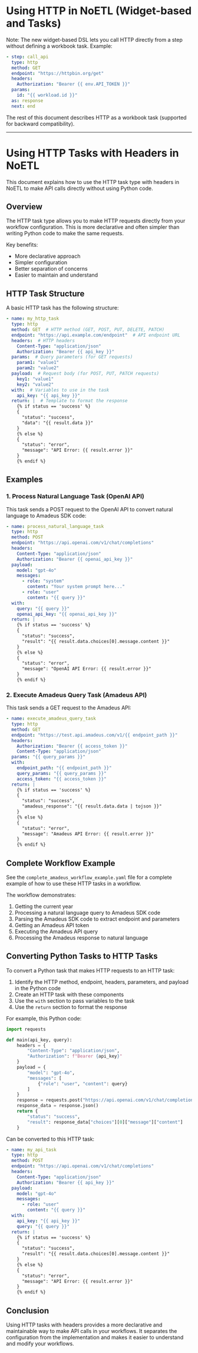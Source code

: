 # Using HTTP in NoETL (Widget-based and Tasks)

Note: The new widget-based DSL lets you call HTTP directly from a step without defining a workbook task. Example:

```yaml
- step: call_api
  type: http
  method: GET
  endpoint: "https://httpbin.org/get"
  headers:
    Authorization: "Bearer {{ env.API_TOKEN }}"
  params:
    id: "{{ workload.id }}"
  as: response
  next: end
```

The rest of this document describes HTTP as a workbook task (supported for backward compatibility).

---

# Using HTTP Tasks with Headers in NoETL

This document explains how to use the HTTP task type with headers in NoETL to make API calls directly without using Python code.

## Overview

The HTTP task type allows you to make HTTP requests directly from your workflow configuration. This is more declarative and often simpler than writing Python code to make the same requests.

Key benefits:
- More declarative approach
- Simpler configuration
- Better separation of concerns
- Easier to maintain and understand

## HTTP Task Structure

A basic HTTP task has the following structure:

```yaml
- name: my_http_task
  type: http
  method: GET  # HTTP method (GET, POST, PUT, DELETE, PATCH)
  endpoint: "https://api.example.com/endpoint"  # API endpoint URL
  headers:  # HTTP headers
    Content-Type: "application/json"
    Authorization: "Bearer {{ api_key }}"
  params:  # Query parameters (for GET requests)
    param1: "value1"
    param2: "value2"
  payload:  # Request body (for POST, PUT, PATCH requests)
    key1: "value1"
    key2: "value2"
  with:  # Variables to use in the task
    api_key: "{{ api_key }}"
  return: |  # Template to format the response
    {% if status == 'success' %}
    {
      "status": "success",
      "data": "{{ result.data }}"
    }
    {% else %}
    {
      "status": "error",
      "message": "API Error: {{ result.error }}"
    }
    {% endif %}
```

## Examples

### 1. Process Natural Language Task (OpenAI API)

This task sends a POST request to the OpenAI API to convert natural language to Amadeus SDK code:

```yaml
- name: process_natural_language_task
  type: http
  method: POST
  endpoint: "https://api.openai.com/v1/chat/completions"
  headers:
    Content-Type: "application/json"
    Authorization: "Bearer {{ openai_api_key }}"
  payload:
    model: "gpt-4o"
    messages:
      - role: "system"
        content: "Your system prompt here..."
      - role: "user"
        content: "{{ query }}"
  with:
    query: "{{ query }}"
    openai_api_key: "{{ openai_api_key }}"
  return: |
    {% if status == 'success' %}
    {
      "status": "success",
      "result": "{{ result.data.choices[0].message.content }}"
    }
    {% else %}
    {
      "status": "error",
      "message": "OpenAI API Error: {{ result.error }}"
    }
    {% endif %}
```

### 2. Execute Amadeus Query Task (Amadeus API)

This task sends a GET request to the Amadeus API:

```yaml
- name: execute_amadeus_query_task
  type: http
  method: GET
  endpoint: "https://test.api.amadeus.com/v1/{{ endpoint_path }}"
  headers:
    Authorization: "Bearer {{ access_token }}"
    Content-Type: "application/json"
  params: "{{ query_params }}"
  with:
    endpoint_path: "{{ endpoint_path }}"
    query_params: "{{ query_params }}"
    access_token: "{{ access_token }}"
  return: |
    {% if status == 'success' %}
    {
      "status": "success",
      "amadeus_response": "{{ result.data.data | tojson }}"
    }
    {% else %}
    {
      "status": "error",
      "message": "Amadeus API Error: {{ result.error }}"
    }
    {% endif %}
```

## Complete Workflow Example

See the `complete_amadeus_workflow_example.yaml` file for a complete example of how to use these HTTP tasks in a workflow.

The workflow demonstrates:
1. Getting the current year
2. Processing a natural language query to Amadeus SDK code
3. Parsing the Amadeus SDK code to extract endpoint and parameters
4. Getting an Amadeus API token
5. Executing the Amadeus API query
6. Processing the Amadeus response to natural language

## Converting Python Tasks to HTTP Tasks

To convert a Python task that makes HTTP requests to an HTTP task:

1. Identify the HTTP method, endpoint, headers, parameters, and payload in the Python code
2. Create an HTTP task with these components
3. Use the `with` section to pass variables to the task
4. Use the `return` section to format the response

For example, this Python code:

```python
import requests

def main(api_key, query):
    headers = {
        "Content-Type": "application/json",
        "Authorization": f"Bearer {api_key}"
    }
    payload = {
        "model": "gpt-4o",
        "messages": [
            {"role": "user", "content": query}
        ]
    }
    response = requests.post("https://api.openai.com/v1/chat/completions", headers=headers, json=payload)
    response_data = response.json()
    return {
        "status": "success",
        "result": response_data["choices"][0]["message"]["content"]
    }
```

Can be converted to this HTTP task:

```yaml
- name: my_api_task
  type: http
  method: POST
  endpoint: "https://api.openai.com/v1/chat/completions"
  headers:
    Content-Type: "application/json"
    Authorization: "Bearer {{ api_key }}"
  payload:
    model: "gpt-4o"
    messages:
      - role: "user"
        content: "{{ query }}"
  with:
    api_key: "{{ api_key }}"
    query: "{{ query }}"
  return: |
    {% if status == 'success' %}
    {
      "status": "success",
      "result": "{{ result.data.choices[0].message.content }}"
    }
    {% else %}
    {
      "status": "error",
      "message": "API Error: {{ result.error }}"
    }
    {% endif %}
```

## Conclusion

Using HTTP tasks with headers provides a more declarative and maintainable way to make API calls in your workflows. It separates the configuration from the implementation and makes it easier to understand and modify your workflows.